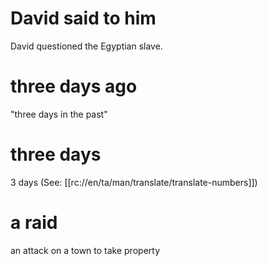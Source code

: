 # David said to him

David questioned the Egyptian slave.

# three days ago

"three days in the past"

# three days

3 days (See: [[rc://en/ta/man/translate/translate-numbers]])

# a raid

an attack on a town to take property